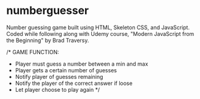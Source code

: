 # numberguesser
Number guessing game built using HTML, Skeleton CSS, and JavaScript. Coded while following along with Udemy course, "Modern JavaScript from the Beginning" by Brad Traversy.

/*
GAME FUNCTION:
- Player must guess a number between a min and max
- Player gets a certain number of guesses
- Notify player of guesses remaining
- Notify the player of the correct answer if loose
- Let player choose to play again
*/
